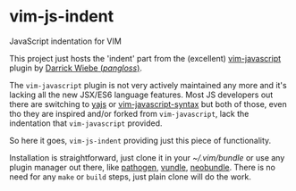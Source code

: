 # vim-js-indent
JavaScript indentation for VIM

This project just hosts the 'indent' part from the (excellent) [vim-javascript](https://github.com/pangloss/vim-javascript) plugin by [Darrick Wiebe (*pangloss*)](https://github.com/pangloss).

The `vim-javascript` plugin is not very actively maintained any more and it's lacking all the new JSX/ES6 language features. Most JS developers out there are switching to [yajs](https://github.com/othree/yajs.vim) or [vim-javascript-syntax](https://github.com/jelera/vim-javascript-syntax) but both of those, even tho they are inspired and/or forked from `vim-javascript`, lack the indentation that `vim-javascript` provided.

So here it goes, `vim-js-indent` providing just this piece of functionality.

Installation is straightforward, just clone it in your *~/.vim/bundle* or use any plugin manager out there, like [pathogen](https://github.com/tpope/vim-pathogen), [vundle](https://github.com/VundleVim/Vundle.vim), [neobundle](https://github.com/Shougo/neobundle.vim).
There is no need for any `make` or `build` steps, just plain clone will do the work.
